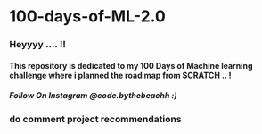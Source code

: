 # 100-days-of-ML-2.0

### Heyyyy .... !!
#### This repository is dedicated to my 100 Days of Machine learning challenge where i planned the road map from SCRATCH .. !
##### Follow On Instagram @code.bythebeachh :) 
### do comment project recommendations 

